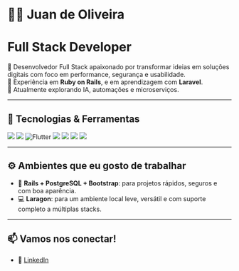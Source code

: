 # 👨‍💻 Juan de Oliveira 
# Full Stack Developer

🎯 Desenvolvedor Full Stack apaixonado por transformar ideias em soluções digitais com foco em performance, segurança e usabilidade.  
🔧 Experiência em **Ruby on Rails**, e em aprendizagem com **Laravel**.  
🚀 Atualmente explorando IA, automações e microserviços.

---

## 🚀 Tecnologias & Ferramentas

<p align="left">
  <img src="https://img.shields.io/badge/Ruby_on_Rails-CC0000?style=for-the-badge&logo=rubyonrails&logoColor=white"/>
  <img src="https://img.shields.io/badge/PostgreSQL-4169E1?style=for-the-badge&logo=postgresql&logoColor=white"/>
  <img src="https://img.shields.io/badge/Flutter-02569B?style=for-the-badge&logo=flutter&logoColor=white" alt="Flutter"/>
  <img src="https://img.shields.io/badge/HTML5-E34F26?style=for-the-badge&logo=html5&logoColor=white"/>
  <img src="https://img.shields.io/badge/CSS3-1572B6?style=for-the-badge&logo=css3&logoColor=white"/>
  <img src="https://img.shields.io/badge/JavaScript-F7DF1E?style=for-the-badge&logo=javascript&logoColor=black"/>
  <img src="https://img.shields.io/badge/Bootstrap-7952B3?style=for-the-badge&logo=bootstrap&logoColor=white"/>
</p>

---

## ⚙️ Ambientes que eu gosto de trabalhar

- 🧰 **Rails + PostgreSQL + Bootstrap**: para projetos rápidos, seguros e com boa aparência.
- 💻 **Laragon**: para um ambiente local leve, versátil e com suporte completo a múltiplas stacks.
---

## 📫 Vamos nos conectar!

- 💼 [LinkedIn](https://www.linkedin.com/in/juan-oliveira-78a887174/)  
